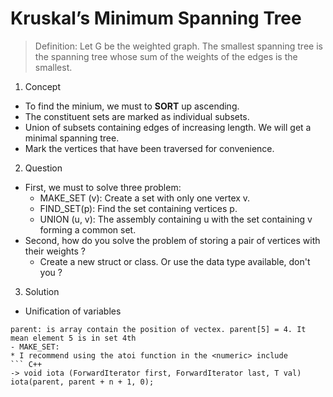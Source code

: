 # Kruskal’s Minimum Spanning Tree 
> Definition: Let G be the weighted graph. The smallest spanning tree is the spanning tree whose sum of the weights of the edges is the smallest.
1. Concept
* To find the minium, we must to **SORT** up ascending.
* The constituent sets are marked as individual subsets.
* Union of subsets containing edges of increasing length. We will get a minimal spanning tree.
* Mark the vertices that have been traversed for convenience.
2. Question
* First, we must to solve three problem:
  * MAKE_SET (v): Create a set with only one vertex v.
  * FIND_SET(p): Find the set containing vertices p.
  * UNION (u, v): The assembly containing u with the set containing v forming a common set.
* Second, how do you solve the problem of storing a pair of vertices with their weights ?
  * Create a new struct or class. Or use the data type available, don't you ?
 3. Solution
 * Unification of variables
 ```
 parent: is array contain the position of vectex. parent[5] = 4. It mean element 5 is in set 4th
 - MAKE_SET:
 * I recommend using the atoi function in the <numeric> include
 ``` C++
 -> void iota (ForwardIterator first, ForwardIterator last, T val)
 iota(parent, parent + n + 1, 0);
 ```
 

